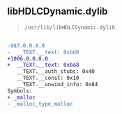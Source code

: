 ## libHDLCDynamic.dylib

> `/usr/lib/libHDLCDynamic.dylib`

```diff

-987.0.0.0.0
-  __TEXT.__text: 0xbd0
+1006.0.0.0.0
+  __TEXT.__text: 0xba8
   __TEXT.__auth_stubs: 0x40
   __TEXT.__const: 0x10
   __TEXT.__unwind_info: 0x84
Symbols:
+ _malloc
- _malloc_type_malloc

```
